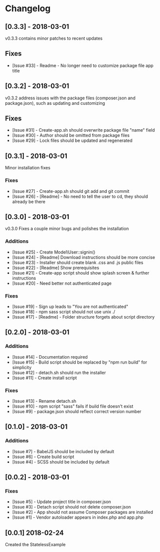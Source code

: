# Changelog

## [0.3.3] - 2018-03-01

v0.3.3 contains minor patches to recent updates
## Fixes

- [Issue #33] - Readme - No longer need to customize package file app title

## [0.3.2] - 2018-03-01

v0.3.2 address issues with the package files (composer.json and package.json), such as updating and customizing

## Fixes

- [Issue #31] - Create-app.sh should overwrite package file "name" field
- [Issue #30] - Author should be omitted from package files
- [Issue #29] - Lock files should be updated and regenerated

## [0.3.1] - 2018-03-01

Minor installation fixes

### Fixes

- [Issue #27] - Create-app.sh should git add and git commit
- [Issue #26] - [Readme] - No need to tell the user to cd, they should already be there

## [0.3.0] - 2018-03-01

v0.3.0 Fixes a couple minor bugs and polishes the installation

### Additions

- [Issue #25] - Create Model\User::signin()
- [Issue #24] - [Readme] Download instructions should be more concise
- [Issue #23] - Installer should create blank .css and .js public files
- [Issue #22] - [Readme] Show prerequisites
- [Issue #21] - Create-app script should show splash screen & further instructions
- [Issue #20] - Need better not authenticated page

### Fixes

- [Issue #19] - Sign up leads to "You are not authenticated"
- [Issue #18] - npm sass script should not use unix ./
- [Issue #17] - [Readme] - Folder structure forgets about script directory

## [0.2.0] - 2018-03-01

### Additions

- [Issue #14] - Documentation required
- [Issue #15] - Build script should be replaced by "npm run build" for simplicity
- [Issue #12] - detach.sh should run the installer
- [Issue #11] - Create install script

### Fixes

- [Issue #13] - Rename detach.sh
- [Issue #10] - npm script "sass" fails if build file doesn't exist
- [Issue #9] - package.json should reflect correct version number

## [0.1.0] - 2018-03-01

### Additions

- [Issue #7] - BabelJS should be included by default
- [Issue #6] - Create build script
- [Issue #4] - SCSS should be included by default

## [0.0.2] - 2018-03-01

### Fixes

- [Issue #5] - Update project title in composer.json
- [Issue #3] - Detach script should not delete composer.json
- [Issue #2] - App should not assume Composer packages are installed
- [Issue #1] - Vendor autoloader appears in index.php and app.php

## [0.0.1] 2018-02-24

Created the StatelessExample
